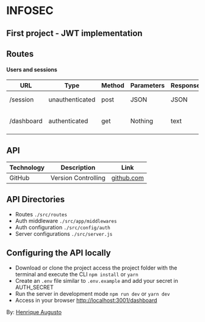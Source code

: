 # INFOSEC

## First project - JWT implementation



## Routes

#### Users and sessions
| URL | Type | Method | Parameters | Response | Action |
| ------ | ------ | ------ | ------ | ------ | ------ |
| /session | unauthenticated | post | JSON | JSON | Create a new session |
| /dashboard | authenticated | get | Nothing | text | JWT authentication test |


## API

| Technology | Description | Link |
| ------ | ------ | ------ |
| GitHub | Version Controlling | [github.com] |

## API Directories

- Routes ```./src/routes```
- Auth middleware ```./src/app/middlewares```
- Auth configuration ```./src/config/auth```
- Server configurations ```./src/server.js```

## Configuring the API locally

- Download or clone the project access the project folder with the terminal and execute the CLI <code>npm install</code> or <code>yarn</code>
- Create an ```.env``` file similar to ```.env.example``` and add your secret in AUTH_SECRET
- Run the server in development mode <code>npm run dev</code> or <code>yarn dev </code>
- Access in your browser <a href="http://localhost:3001/dashboard">http://localhost:3001/dashboard</a>

By: <a href="https://github.com/hick97">Henrique Augusto</a>

[mlab.com]: <https://mlab.com>
[github.com]: <https://www.github.com>
